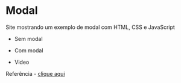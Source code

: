 # Modal

Site mostrando um exemplo de modal com HTML, CSS e JavaScript

- Sem modal



- Com modal



- Video



Referência - [clique aqui](https://www.youtube.com/watch?v=nAAZs9xLYQk)
